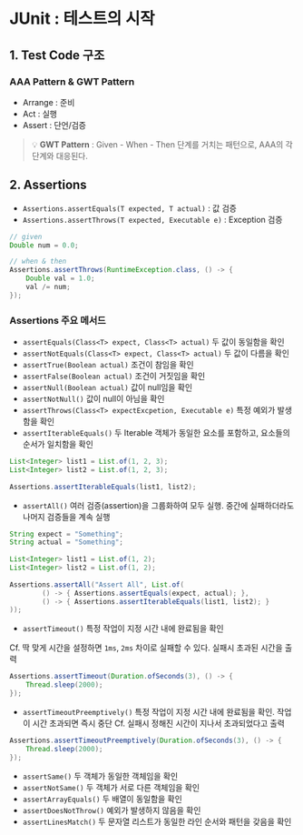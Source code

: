 # JUnit : 테스트의 시작

## 1. Test Code 구조

### AAA Pattern & GWT Pattern
- Arrange : 준비
- Act : 실행
- Assert : 단언/검증

> 💡 **GWT Pattern** : Given - When - Then 단계를 거치는 패턴으로, AAA의 각 단계와 대응된다.

## 2. Assertions
- `Assertions.assertEquals(T expected, T actual)` : 값 검증
- `Assertions.assertThrows(T expected, Executable e)` : Exception 검증

```java
// given
Double num = 0.0;

// when & then
Assertions.assertThrows(RuntimeException.class, () -> {
    Double val = 1.0;
    val /= num;
});
```

### Assertions 주요 메서드

- `assertEquals(Class<T> expect, Class<T> actual)` 두 값이 동일함을 확인
- `assertNotEquals(Class<T> expect, Class<T> actual)` 두 값이 다름을 확인
- `assertTrue(Boolean actual)` 조건이 참임을 확인
- `assertFalse(Boolean actual)` 조건이 거짓임을 확인
- `assertNull(Boolean actual)` 값이 null임을 확인
- `assertNotNull()` 값이 null이 아님을 확인
- `assertThrows(Class<T> expectExcpetion, Executable e)` 특정 예외가 발생함을 확인
- `assertIterableEquals()` 두 Iterable 객체가 동일한 요소를 포함하고, 요소들의 순서가 일치함을 확인

```java
List<Integer> list1 = List.of(1, 2, 3);
List<Integer> list2 = List.of(1, 2, 3);
    
Assertions.assertIterableEquals(list1, list2);
```

- `assertAll()` 여러 검증(assertion)을 그룹화하여 모두 실행. 중간에 실패하더라도 나머지 검증들을 계속 실행

```java
String expect = "Something";
String actual = "Something";
    
List<Integer> list1 = List.of(1, 2);
List<Integer> list2 = List.of(1, 2);
    
Assertions.assertAll("Assert All", List.of(
        () -> { Assertions.assertEquals(expect, actual); },
        () -> { Assertions.assertIterableEquals(list1, list2); }
));
```

- `assertTimeout()` 특정 작업이 지정 시간 내에 완료됨을 확인

Cf. 딱 맞게 시간을 설정하면  `1ms`, `2ms` 차이로 실패할 수 있다. 실패시 초과된 시간을 출력

```java
Assertions.assertTimeout(Duration.ofSeconds(3), () -> {
    Thread.sleep(2000);
});
```

- `assertTimeoutPreemptively()` 특정 작업이 지정 시간 내에 완료됨을 확인. 작업이 시간 초과되면 즉시 중단
Cf. 실패시 정해진 시간이 지나서 초과되었다고 출력

```java
Assertions.assertTimeoutPreemptively(Duration.ofSeconds(3), () -> {
    Thread.sleep(2000);
});
```

- `assertSame()` 두 객체가 동일한 객체임을 확인
- `assertNotSame()` 두 객체가 서로 다른 객체임을 확인
- `assertArrayEquals()` 두 배열이 동일함을 확인
- `assertDoesNotThrow()` 예외가 발생하지 않음을 확인
- `assertLinesMatch()` 두 문자열 리스트가 동일한 라인 순서와 패턴을 갖음을 확인
